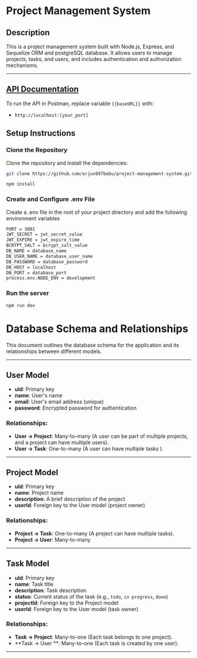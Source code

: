 # Project Management System

## Description

This is a project management system built with Node.js, Express, and Sequelize ORM and postgreSQL database. It allows users to manage projects, tasks, and users, and includes authentication and authorization mechanisms.

---

## [API Documentation](https://documenter.getpostman.com/view/30767357/2sAYQXoseT)

To run the API in Postman, replace variable `{{baseURL}}` with:
- `http://localhost:[your_port]`

## Setup Instructions

### Clone the Repository

Clone the repository and install the dependencies:

```bash
git clone https://github.com/arjun897babu/project-management-system.git

npm install
```

### Create and Configure .env File
Create a .env file in the root of your project directory and add the following environment variables

```bash
PORT = 3001
JWT_SECRET = jwt_secret_value
JWT_EXPIRE = jwt_expire_time
BCRYPT_SALT = bcrypt_salt_value
DB_NAME = database_name
DB_USER_NAME = database_user_name
DB_PASSWORD = database_password
DB_HOST = localhost
DB_PORT = database_port
process.env.NODE_ENV = development
```

### Run the server 
```
npm run dev
```

# Database Schema and Relationships

This document outlines the database schema for the application and its relationships between different models.

---

## **User Model**

- **uId**: Primary key
- **name**: User's name
- **email**: User's email address (unique)
- **password**: Encrypted password for authentication

### Relationships:
- **User -> Project**: Many-to-many (A user can be part of multiple projects, and a project can have multiple users).
- **User -> Task**: One-to-many (A user can have multiple tasks ).

---

## **Project Model**

- **uId**: Primary key
- **name**: Project name
- **description**: A brief description of the project
- **userId**: Foreign key to the User model (project owner)

### Relationships:
- **Project -> Task**: One-to-many (A project can have multiple tasks).
- **Project -> User**: Many-to-many 

---

## **Task Model**

- **uId**: Primary key
- **name**: Task title
- **description**: Task description
- **status**: Current status of the task (e.g., `todo`, `in progress`, `done`)
- **projectId**: Foreign key to the Project model
- **userId**: Foreign key to the User model (task owner)

### Relationships:
- **Task -> Project**: Many-to-one (Each task belongs to one project).
- **Task -> User **: Many-to-one (Each task is created by one user).
---
